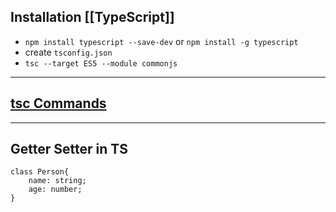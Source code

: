 ## Installation [[TypeScript]]
- `npm install typescript --save-dev` or `npm install -g typescript`
- create `tsconfig.json`
- `tsc --target ES5 --module commonjs`
---
## [tsc Commands](https://www.typescriptlang.org/docs/handbook/compiler-options.html)
---
## **Getter Setter in TS**
```
class Person{
	name: string;
	age: number;
}
```